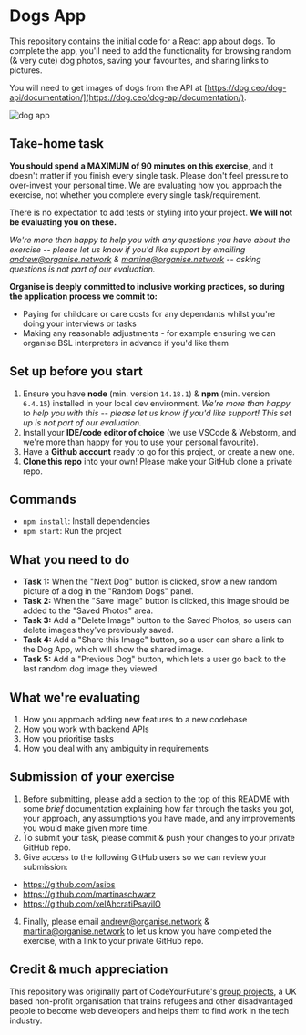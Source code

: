 # Dogs App

This repository contains the initial code for a React app about dogs. To complete the app, you'll need to add the functionality for browsing random (& very cute) dog photos, saving your favourites, and sharing links to pictures.

You will need to get images of dogs from the API at [https://dog.ceo/dog-api/documentation/](https://dog.ceo/dog-api/documentation/).

![dog app](https://user-images.githubusercontent.com/16071230/169317650-f81bcc3a-5185-45d8-be28-5571b4935d4d.png)

## Take-home task

**You should spend a MAXIMUM of 90 minutes on this exercise**, and it doesn't matter if you finish every single task. Please don't feel pressure to over-invest your personal time. We are evaluating how you approach the exercise, not whether you complete every single task/requirement.

There is no expectation to add tests or styling into your project. **We will not be evaluating you on these.**

_We're more than happy to help you with any questions you have about the exercise -- please let us know if you'd like support by emailing andrew@organise.network & martina@organise.network -- asking questions is not part of our evaluation._

**Organise is deeply committed to inclusive working practices, so during the application process we commit to:**
- Paying for childcare or care costs for any dependants whilst you're doing your interviews or tasks
- Making any reasonable adjustments - for example ensuring we can organise BSL interpreters in advance if you'd like them

## Set up before you start

1. Ensure you have **node** (min. version `14.18.1`) & **npm** (min. version `6.4.15`) installed in your local dev environment. *We're more than happy to help you with this -- please let us know if you'd like support! This set up is not part of our evaluation.*
2. Install your **IDE/code editor of choice** (we use VSCode & Webstorm, and we're more than happy for you to use your personal favourite).
3. Have a **Github account** ready to go for this project, or create a new one. 
4. **Clone this repo** into your own! Please make your GitHub clone a private repo.

## Commands

- `npm install`: Install dependencies
- `npm start`: Run the project

## What you need to do

- **Task 1:** When the "Next Dog" button is clicked, show a new random picture of a dog in the "Random Dogs" panel.
- **Task 2:** When the "Save Image" button is clicked, this image should be added to the "Saved Photos" area.
- **Task 3:** Add a "Delete Image" button to the Saved Photos, so users can delete images they've previously saved.
- **Task 4:** Add a "Share this Image" button, so a user can share a link to the Dog App, which will show the shared image.
- **Task 5:** Add a "Previous Dog" button, which lets a user go back to the last random dog image they viewed.

## What we're evaluating

1. How you approach adding new features to a new codebase
2. How you work with backend APIs
3. How you prioritise tasks
4. How you deal with any ambiguity in requirements

## Submission of your exercise

1. Before submitting, please add a section to the top of this README with some _brief_ documentation explaining how far through the tasks you got, your approach, any assumptions you have made, and any improvements you would make given more time.
2. To submit your task, please commit & push your changes to your private GitHub repo. 
3. Give access to the following GitHub users so we can review your submission:
  - https://github.com/asibs
  - https://github.com/martinaschwarz
  - https://github.com/xelAhcratiPsavilO
4. Finally, please email andrew@organise.network & martina@organise.network to let us know you have completed the exercise, with a link to your private GitHub repo.

## Credit & much appreciation

This repository was originally part of CodeYourFuture's [group projects](https://github.com/CodeYourFuture/group-projects), a UK based non-profit organisation that trains refugees and other disadvantaged people to become web developers and helps them to find work in the tech industry. 
